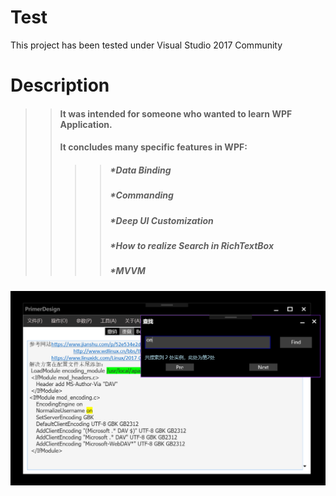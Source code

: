 # Test
This project has been tested under Visual Studio 2017 Community
# Description
>> #### It was intended for someone who wanted to learn WPF Application.
>> #### It concludes many specific features in WPF:
>>>> ##### *Data Binding
>>>> ##### *Commanding
>>>> ##### *Deep UI Customization
>>>> ##### *How to realize Search in RichTextBox
>>>> ##### *MVVM
![Image text](https://github.com/Blackoutzc/Test1/blob/master/pics/pic.PNG)